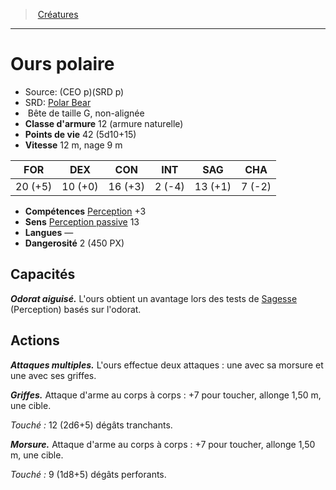 ﻿---
!MonsterItem
Family: MonsterHD
Type: Bête
Size: G
Alignment: non-alignée
ArmorClass: 12 (armure naturelle)
HitPoints: 42 (5d10+15)
Speed: 12 m, nage 9 m
Strength: 20 (+5)
Dexterity: 10 (+0)
Constitution: 16 (+3)
Intelligence: ' 2 (-4)'
Wisdom: 13 (+1)
Charisma: ' 7 (-2)'
Skills: '[Perception](hd_abilities_wisdom_perception.md) +3'
Senses: '[Perception passive](hd_abilities_dexterity_perception_passive.md) 13'
Languages: —
Challenge: 2 (450 PX)
Id: monsters_hd.md#ours-polaire
ParentLink: monsters_hd.md#créatures
Name: Ours polaire
ParentName: Créatures
NameLevel: 1
AltName: '[Polar Bear](srd_monsters_polar_bear.md)'
Source: (CEO p)(SRD p)
Attributes: {}
---
> [Créatures](hd_monsters.md)

---

# Ours polaire

- Source: (CEO p)(SRD p)
- SRD: [Polar Bear](srd_monsters_polar_bear.md)
-  Bête de taille G, non-alignée
- **Classe d'armure** 12 (armure naturelle)
- **Points de vie** 42 (5d10+15)
- **Vitesse** 12 m, nage 9 m

|FOR|DEX|CON|INT|SAG|CHA|
|---|---|---|---|---|---|
|20 (+5)|10 (+0)|16 (+3)| 2 (-4)|13 (+1)| 7 (-2)|

- **Compétences** [Perception](hd_abilities_wisdom_perception.md) +3
- **Sens** [Perception passive](hd_abilities_dexterity_perception_passive.md) 13
- **Langues** —
- **Dangerosité** 2 (450 PX)

## Capacités

**_Odorat aiguisé._** L'ours obtient un avantage lors des tests de [Sagesse](hd_abilities_wisdom.md) (Perception) basés sur l'odorat.

## Actions

**_Attaques multiples._** L'ours effectue deux attaques : une avec sa morsure et une avec ses griffes.

**_Griffes._** Attaque d'arme au corps à corps : +7 pour toucher, allonge 1,50 m, une cible.

_Touché :_ 12 (2d6+5) dégâts tranchants.

**_Morsure._** Attaque d'arme au corps à corps : +7 pour toucher, allonge 1,50 m, une cible.

_Touché :_ 9 (1d8+5) dégâts perforants.

